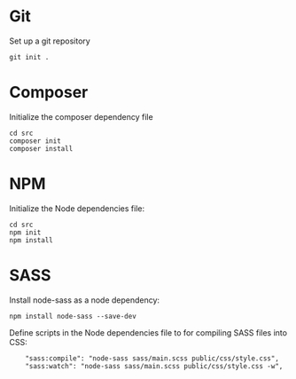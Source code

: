 # Git
Set up a git repository
```shell
git init .
```

# Composer
Initialize the composer dependency file
```shell
cd src
composer init
composer install
```

# NPM
Initialize the Node dependencies file:
```shell
cd src
npm init
npm install
```

# SASS
Install node-sass as a node dependency:
```shell
npm install node-sass --save-dev
```

Define scripts in the Node dependencies file to for compiling SASS files into CSS:
```
    "sass:compile": "node-sass sass/main.scss public/css/style.css",
    "sass:watch": "node-sass sass/main.scss public/css/style.css -w",
```
